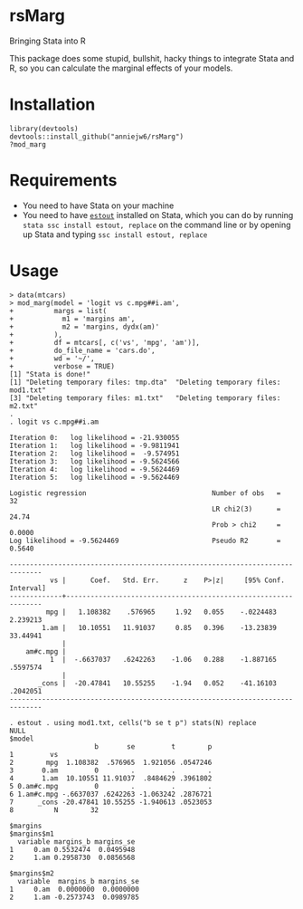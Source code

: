 # rsMarg
Bringing Stata into R

This package does some stupid, bullshit, hacky things to integrate Stata and R, so you can calculate the marginal effects of your models.

# Installation
```
library(devtools)
devtools::install_github("anniejw6/rsMarg")
?mod_marg
```

# Requirements
- You need to have Stata on your machine
- You need to have [`estout`](http://repec.org/bocode/e/estout/) installed on Stata, which you can do by running `stata ssc install estout, replace` on the command line or by opening up Stata and typing `ssc install estout, replace`

# Usage
```
> data(mtcars)
> mod_marg(model = 'logit vs c.mpg##i.am',
+          margs = list(
+            m1 = 'margins am',
+            m2 = 'margins, dydx(am)'
+          ),
+          df = mtcars[, c('vs', 'mpg', 'am')],
+          do_file_name = 'cars.do',
+          wd = '~/',
+          verbose = TRUE)
[1] "Stata is done!"
[1] "Deleting temporary files: tmp.dta"  "Deleting temporary files: mod1.txt"
[3] "Deleting temporary files: m1.txt"   "Deleting temporary files: m2.txt"  
. 
. logit vs c.mpg##i.am

Iteration 0:   log likelihood = -21.930055  
Iteration 1:   log likelihood = -9.9811941  
Iteration 2:   log likelihood =  -9.574951  
Iteration 3:   log likelihood = -9.5624566  
Iteration 4:   log likelihood = -9.5624469  
Iteration 5:   log likelihood = -9.5624469  

Logistic regression                               Number of obs   =         32
                                                  LR chi2(3)      =      24.74
                                                  Prob > chi2     =     0.0000
Log likelihood = -9.5624469                       Pseudo R2       =     0.5640

------------------------------------------------------------------------------
          vs |      Coef.   Std. Err.      z    P>|z|     [95% Conf. Interval]
-------------+----------------------------------------------------------------
         mpg |   1.108382    .576965     1.92   0.055    -.0224483    2.239213
        1.am |   10.10551   11.91037     0.85   0.396    -13.23839    33.44941
             |
    am#c.mpg |
          1  |  -.6637037   .6242263    -1.06   0.288    -1.887165    .5597574
             |
       _cons |  -20.47841   10.55255    -1.94   0.052    -41.16103    .2042051
------------------------------------------------------------------------------

. estout . using mod1.txt, cells("b se t p") stats(N) replace
NULL
$model
                     b       se         t        p
1         vs                                      
2        mpg  1.108382  .576965  1.921056 .0547246
3       0.am         0        .         .        .
4       1.am  10.10551 11.91037  .8484629 .3961802
5 0.am#c.mpg         0        .         .        .
6 1.am#c.mpg -.6637037 .6242263 -1.063242 .2876721
7      _cons -20.47841 10.55255 -1.940613 .0523053
8          N        32                            

$margins
$margins$m1
  variable margins_b margins_se
1     0.am 0.5532474  0.0495948
2     1.am 0.2958730  0.0856568

$margins$m2
  variable  margins_b margins_se
1     0.am  0.0000000  0.0000000
2     1.am -0.2573743  0.0989785
```
